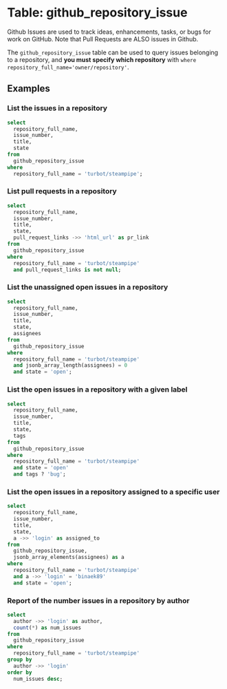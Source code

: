 # Table: github_repository_issue

Github Issues are used to track ideas, enhancements, tasks, or bugs for work on GitHub.  Note that Pull Requests are ALSO issues in Github.

The `github_repository_issue` table can be used to query issues belonging to a repository, and **you must specify which repository** with `where repository_full_name='owner/repository'`.   


## Examples

### List the issues in a repository
```sql
select
  repository_full_name,
  issue_number,
  title,
  state
from
  github_repository_issue
where
  repository_full_name = 'turbot/steampipe';
```

### List pull requests in a repository

```sql
select
  repository_full_name,
  issue_number,
  title,
  state,
  pull_request_links ->> 'html_url' as pr_link
from
  github_repository_issue
where
  repository_full_name = 'turbot/steampipe'
  and pull_request_links is not null;
```

### List the unassigned open issues in a repository

```sql
select
  repository_full_name,
  issue_number,
  title,
  state,
  assignees
from
  github_repository_issue
where
  repository_full_name = 'turbot/steampipe'
  and jsonb_array_length(assignees) = 0
  and state = 'open';
```

### List the open issues in a repository with a given label

```sql
select
  repository_full_name,
  issue_number,
  title,
  state,
  tags
from
  github_repository_issue
where
  repository_full_name = 'turbot/steampipe'
  and state = 'open'
  and tags ? 'bug';
```


### List the open issues in a repository assigned to a specific user

```sql
select
  repository_full_name,
  issue_number,
  title,
  state,
  a ->> 'login' as assigned_to
from
  github_repository_issue,
  jsonb_array_elements(assignees) as a
where
  repository_full_name = 'turbot/steampipe'
  and a ->> 'login' = 'binaek89'
  and state = 'open';
```


### Report of the number issues in a repository by author

```sql
select
  author ->> 'login' as author,
  count(*) as num_issues
from
  github_repository_issue
where
  repository_full_name = 'turbot/steampipe'
group by
  author ->> 'login'
order by
  num_issues desc;
```






